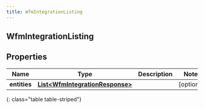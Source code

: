 ```yaml
---
title: WfmIntegrationListing
---
```

## WfmIntegrationListing


## Properties

| Name | Type | Description | Notes |
| ------------ | ------------- | ------------- | ------------- |
| **entities** | <!----><!---->[**List&lt;WfmIntegrationResponse&gt;**](WfmIntegrationResponse.html)<!----> |  |  [optional] |
{: class="table table-striped"}



